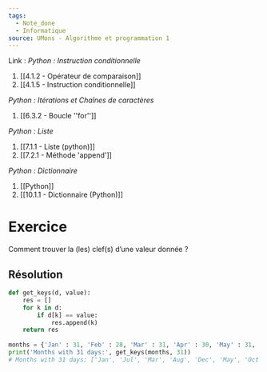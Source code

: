 ```yaml
---
tags:
  - Note_done
  - Informatique
source: UMons - Algorithme et programmation 1
---
```


Link :
_Python : Instruction conditionnelle_
1. [[4.1.2 - Opérateur de comparaison]]
2. [[4.1.5 - Instruction conditionnelle]]

_Python : Itérations et Chaînes de caractères_
1. [[6.3.2 - Boucle ''for'']]

_Python : Liste_
1. [[7.1.1 - Liste (python)]]
2. [[7.2.1 - Méthode 'append']]

_Python : Dictionnaire_
1. [[Python]]
2. [[10.1.1 - Dictionnaire (Python)]]

# Exercice
Comment trouver la (les) clef(s) d’une valeur donnée ?

## Résolution
```python
def get_keys(d, value): 
	res = [] 
	for k in d: 
		if d[k] == value: 
			res.append(k) 
	return res 
	
months = {'Jan' : 31, 'Feb' : 28, 'Mar' : 31, 'Apr' : 30, 'May' : 31, 'Jun' : 30, 'Jul' : 31, 'Aug' : 31, 'Sep' : 30, 'Oct' : 31, 'Nov' : 30, 'Dec' : 31} 
print('Months with 31 days:', get_keys(months, 31)) 
# Months with 31 days: ['Jan', 'Jul', 'Mar', 'Aug', 'Dec', 'May', 'Oct']
```